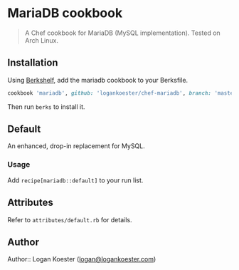 # MariaDB cookbook

> A Chef cookbook for MariaDB (MySQL implementation). Tested on Arch Linux.

## Installation

Using [Berkshelf](http://berkshelf.com/), add the mariadb cookbook to your Berksfile.

```ruby
cookbook 'mariadb', github: 'logankoester/chef-mariadb', branch: 'master'
```

Then run `berks` to install it.

## Default

An enhanced, drop-in replacement for MySQL.

### Usage

Add `recipe[mariadb::default]` to your run list.

## Attributes

Refer to `attributes/default.rb` for details.

## Author

Author:: Logan Koester (<logan@logankoester.com>)
